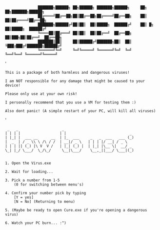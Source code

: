 

                   ███████╗██████╗ ██╗██████╗ ███████╗██████╗     ██╗    ██╗███████╗██████╗ 
                   ██╔════╝██╔══██╗██║██╔══██╗██╔════╝██╔══██╗    ██║    ██║██╔════╝██╔══██╗
                   ███████╗██████╔╝██║██║  ██║█████╗  ██████╔╝    ██║ █╗ ██║█████╗  ██████╔╝
                   ╚════██║██╔═══╝ ██║██║  ██║██╔══╝  ██╔══██╗    ██║███╗██║██╔══╝  ██╔══██╗
                   ███████║██║     ██║██████╔╝███████╗██║  ██║    ╚███╔███╔╝███████╗██████╔╝
                   ╚══════╝╚═╝     ╚═╝╚═════╝ ╚══════╝╚═╝  ╚═╝     ╚══╝╚══╝ ╚══════╝╚═════╝ 
                                                                                         
'



	This is a package of both harmless and dangerous viruses!

	I am NOT responsible for any damage that might be caused to your device!
	
	Please only use at your own risk!
	
	I personally recommend that you use a VM for testing them :)
	
	Also dont panic! (A simple restart of your PC, will kill all viruses)



'

	 _   _                    _                                
	| | | |                  | |                             _ 
	| |_| |  ___ __      __  | |_  ___     _   _  ___   ___ (_)
	|  _  | / _ \\ \ /\ / /  | __|/ _ \   | | | |/ __| / _ \   
	| | | || (_) |\ V  V /   | |_| (_) |  | |_| |\__ \|  __/ _ 
	\_| |_/ \___/  \_/\_/     \__|\___/    \__,_||___/ \___|(_)


	1. Open the Virus.exe

	2. Wait for loading...

	3. Pick a number from 1-5
		(0 for switching between menu's)

	4. Confirm your number pick by typing
		[Y = yes]
		[N = No] (Returning to menu)

	5. (Maybe be ready to open Cure.exe if you're opening a dangerous virus)

	6. Watch your PC burn... :^)
